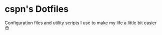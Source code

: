 # cspn's Dotfiles

Configuration files and utility scripts I use to make my life a little bit easier 😊
